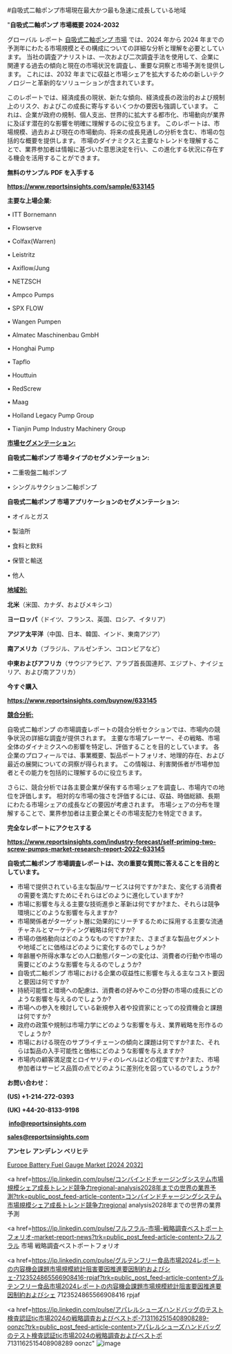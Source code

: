 #自吸式二軸ポンプ市場現在最大かつ最も急速に成長している地域

"<strong>自吸式二軸ポンプ 市場概要 2024-2032</strong>

グローバル レポート <a href=https://www.reportsinsights.com/sample/633145>自吸式二軸ポンプ 市場</a> では、2024 年から 2024 年までの予測年にわたる市場規模とその構成についての詳細な分析と理解を必要としています。 当社の調査アナリストは、一次および二次調査手法を使用して、企業に関連する過去の傾向と現在の市場状況を調査し、重要な洞察と市場予測を提供します。 これには、2032 年までに収益と市場シェアを拡大​​するための新しいテクノロジーと革新的なソリューションが含まれています。

このレポートでは、経済成長の現状、新たな傾向、経済成長の政治的および規制上のリスク、およびこの成長に寄与するいくつかの要因も強調しています。 これは、企業が政府の規制、個人支出、世界的に拡大する都市化、市場動向が業界に及ぼす潜在的な影響を明確に理解するのに役立ちます。 このレポートは、市場規模、過去および現在の市場動向、将来の成長見通しの分析を含む、市場の包括的な概要を提供します。 市場のダイナミクスと主要なトレンドを理解することで、業界参加者は情報に基づいた意思決定を行い、この進化する状況に存在する機会を活用することができます。

<strong><b>無料のサンプル PDF を入手する</b></strong>

<a href=https://www.reportsinsights.com/sample/633145><strong><u>https://www.reportsinsights.com/sample/633145</u></strong></a>

<strong>主要な上場企業:</strong>

• ITT Bornemann

• Flowserve

• Colfax(Warren)

• Leistritz

• Axiflow/Jung

• NETZSCH

• Ampco Pumps

• SPX FLOW

• Wangen Pumpen

• Almatec Maschinenbau GmbH

• Honghai Pump

• Tapflo

• Houttuin

• RedScrew

• Maag

• Holland Legacy Pump Group

• Tianjin Pump Industry Machinery Group

<strong><u>市場セグメンテーション</u></strong><strong><u>:</u></strong>

<strong>自吸式二軸ポンプ 市場タイプのセグメンテーション:</strong>

• 二重吸盤二軸ポンプ

• シングルサクション二軸ポンプ

<strong>自吸式二軸ポンプ 市場アプリケーションのセグメンテーション:</strong>

• オイルとガス

• 製油所

• 食料と飲料

• 保管と輸送

• 他人

<strong><u>地域別</u></strong><strong><u>:</u></strong>

<strong>北米</strong>（米国、カナダ、およびメキシコ）

<strong>ヨーロッパ</strong>（ドイツ、フランス、英国、ロシア、イタリア）

<strong>アジア太平洋</strong>（中国、日本、韓国、インド、東南アジア）

<strong>南アメリカ</strong>（ブラジル、アルゼンチン、コロンビアなど）

<strong>中東およびアフリカ</strong>（サウジアラビア、アラブ首長国連邦、エジプト、ナイジェリア、および南アフリカ）

<strong>今すぐ購入</strong>

<a href=https://www.reportsinsights.com/buynow/633145><strong><u>https://www.reportsinsights.com/buynow/633145</u></strong></a>

<strong><u>競合分析:</u></strong>

自吸式二軸ポンプ の市場調査レポートの競合分析セクションでは、市場内の競争状況の詳細な調査が提供されます。 主要な市場プレーヤー、その戦略、市場全体のダイナミクスへの影響を特定し、評価することを目的としています。 各企業のプロフィールでは、事業概要、製品ポートフォリオ、地理的存在、および最近の展開についての洞察が得られます。 この情報は、利害関係者が市場参加者とその能力を包括的に理解するのに役立ちます。

さらに、競合分析では各主要企業が保有する市場シェアを調査し、市場内での地位を評価します。 相対的な市場の強さを評価するには、収益、時価総額、長期にわたる市場シェアの成長などの要因が考慮されます。 市場シェアの分布を理解することで、業界参加者は主要企業とその市場支配力を特定できます。

<strong>完全なレポートにアクセスする</strong>

<a href=https://www.reportsinsights.com/industry-forecast/self-priming-two-screw-pumps-market-research-report-2022-633145><strong><u><b>https://www.reportsinsights.com/industry-forecast/self-priming-two-screw-pumps-market-research-report-2022-633145</b></u></strong></a>

<strong><b>自吸式二軸ポンプ 市場調査レポートは、次の重要な質問に答えることを目的としています。</b></strong>
<ul>
  <li>市場で提供されている主な製品/サービスは何ですか?また、変化する消費者の需要を満たすためにそれらはどのように進化していますか?</li>
  <li>市場に影響を与える主要な技術進歩と革新は何ですか?また、それらは競争環境にどのような影響を与えますか?</li>
  <li>市場関係者がターゲット層に効果的にリーチするために採用する主要な流通チャネルとマーケティング戦略は何ですか?</li>
  <li>市場の価格動向はどのようなものですか?また、さまざまな製品セグメントや地域ごとに価格はどのように変化するのでしょうか?</li>
  <li>年齢層や所得水準などの人口動態パターンの変化は、消費者の行動や市場の需要にどのような影響を与えるのでしょうか?</li>
  <li>自吸式二軸ポンプ 市場における企業の収益性に影響を与える主なコスト要因と要因は何ですか?</li>
  <li>持続可能性と環境への配慮は、消費者の好みやこの分野の市場の成長にどのような影響を与えるのでしょうか?</li>
  <li>市場への参入を検討している新規参入者や投資家にとっての投資機会と課題は何ですか?</li>
  <li>政府の政策や規制は市場力学にどのような影響を与え、業界戦略を形作るのでしょうか?</li>
  <li>市場における現在のサプライチェーンの傾向と課題は何ですか?また、それらは製品の入手可能性と価格にどのような影響を与えますか?</li>
  <li>市場内の顧客満足度とロイヤリティのレベルはどの程度ですか?また、市場参加者はサービス品質の点でどのように差別化を図っているのでしょうか?</li>
</ul>
<strong>お問い合わせ：</strong>

<strong>(US) +1-214-272-0393</strong>

<strong>(UK) +44-20-8133-9198</strong>

<strong> </strong><a href=info@reportsinsights.com><strong><u>info@reportsinsights.com</u></strong></a>

<a href=sales@reportsinsights.com><strong><u>sales@reportsinsights.com</u></strong></a>

<strong>アンセレ アンデレン ベリヒテ</strong>

<a href=https://www.linkedin.com/pulse/europe-battery-fuel-gauge-markets-trends-growth-drivers-qki0f/>Europe Battery Fuel Gauge Market [2024 2032]</a>

<a href=https://jp.linkedin.com/pulse/コンバインドチャージングシステム市場規模シェア成長トレンド競争力regional-analysis2028年までの世界の業界予測?trk=public_post_feed-article-content>コンバインドチャージングシステム市場規模シェア成長トレンド競争力regional analysis2028年までの世界の業界予測</a>

<a href=https://jp.linkedin.com/pulse/フルフラル-市場-戦略調査ベストポートフォリオ-market-report-news?trk=public_post_feed-article-content>フルフラル 市場 戦略調査ベストポートフォリオ</a>

<a href=https://jp.linkedin.com/pulse/グルテンフリー食品市場2024レポートの内容機会課題市場規模統計阻害要因推進要因制約およびシェ-7123524865566908416-rpjaf?trk=public_post_feed-article-content>グルテンフリー食品市場2024レポートの内容機会課題市場規模統計阻害要因推進要因制約およびシェ 7123524865566908416 rpjaf</a>

<a href=https://jp.linkedin.com/pulse/アパレルシューズハンドバッグのテスト検査認証tic市場2024の戦略調査およびベストポ-7131162515408908289-oonzc?trk=public_post_feed-article-content>アパレルシューズハンドバッグのテスト検査認証tic市場2024の戦略調査およびベストポ 7131162515408908289 oonzc</a>"
![image](https://github.com/aakesh123242/RIMarket/assets/158431203/f90483b6-4e5d-4c84-84c4-8e3ed7221b31)
